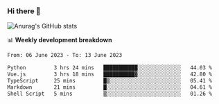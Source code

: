 ### Hi there 👋
![Anurag's GitHub stats](https://github-readme-stats.vercel.app/api?username=jami1024&show_icons=true&theme=radical)

📊 **Weekly development breakdown**
<!--START_SECTION:waka-->

```txt
From: 06 June 2023 - To: 13 June 2023

Python         3 hrs 24 mins   ███████████░░░░░░░░░░░░░░   44.03 %
Vue.js         3 hrs 18 mins   ██████████▓░░░░░░░░░░░░░░   42.80 %
TypeScript     25 mins         █▒░░░░░░░░░░░░░░░░░░░░░░░   05.41 %
Markdown       21 mins         █░░░░░░░░░░░░░░░░░░░░░░░░   04.61 %
Shell Script   5 mins          ▒░░░░░░░░░░░░░░░░░░░░░░░░   01.26 %
```

<!--END_SECTION:waka-->
<!--
**jami1024/jami1024** is a ✨ _special_ ✨ repository because its `README.md` (this file) appears on your GitHub profile.

Here are some ideas to get you started:

- 🔭 I’m currently working on ...
- 🌱 I’m currently learning ...
- 👯 I’m looking to collaborate on ...
- 🤔 I’m looking for help with ...
- 💬 Ask me about ...
- 📫 How to reach me: ...
- 😄 Pronouns: ...
- ⚡ Fun fact: ...
-->
